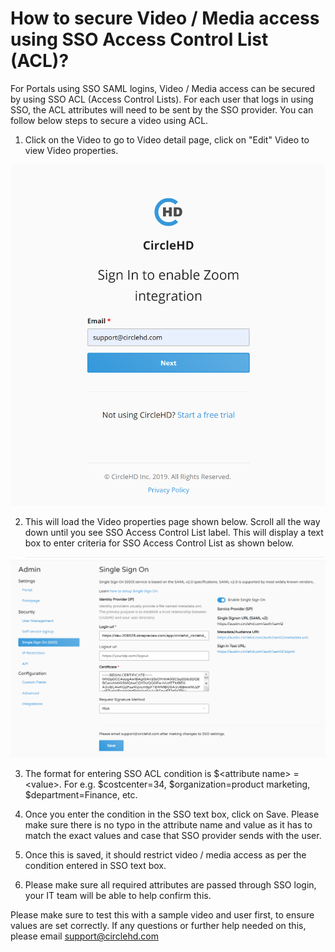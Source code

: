 # How to secure Video / Media access using SSO Access Control List \(ACL\)?

For Portals using SSO SAML logins, Video / Media access can be secured by using SSO ACL \(Access Control Lists\). For each user that logs in using SSO, the ACL attributes will need to be sent by the SSO provider. You can follow below steps to secure a video using ACL.

1. Click on the Video to go to Video detail page, click on "Edit" Video to view Video properties. 

![Video Detail Page - Edit button](../.gitbook/assets/image%20%2812%29.png)

2. This will load the Video properties page shown below. Scroll all the way down until you see SSO Access Control List label. This will display a text box to enter criteria for SSO Access Control List as shown below. 

![Video Edit Page - SSO ACL Access](../.gitbook/assets/image%20%289%29.png)

3. The format for entering SSO ACL condition is $&lt;attribute name&gt; = &lt;value&gt;. For e.g. $costcenter=34, $organization=product marketing, $department=Finance, etc.

4. Once you enter the condition in the SSO text box, click on Save. Please make sure there is no typo in the attribute name and value as it has to match the exact values and case that SSO provider sends with the user. 

5. Once this is saved, it should restrict video / media access as per the condition entered in SSO text box.

6. Please make sure all required attributes are passed through SSO login, your IT team will be able to help confirm this. 

Please make sure to test this with a sample video and user first, to ensure values are set correctly. If any questions or further help needed on this, please email support@circlehd.com


